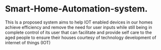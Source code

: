 # Smart-Home-Automation-system.
This Is a  proposed system aims to help IOT enabled devices in our homes achieve efficiency and remove the need for user inputs while still being in complete control of its user that can facilitate and provide self care to the aged people to ensure their houses courtesy of technology development of internet of things (IOT)
